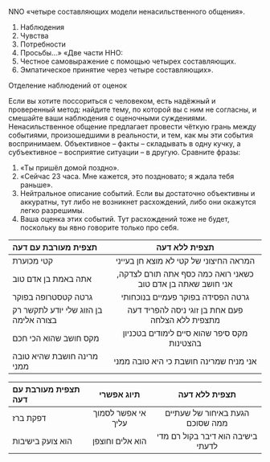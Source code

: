 NNO
«четыре составляющих модели ненасильственного общения».
1. Наблюдения
2. Чувства
3. Потребности
4. Просьбы...»
«Две части ННО:
1. Честное самовыражение с помощью четырех составляющих.
2. Эмпатическое принятие через четыре составляющих».

Отделение наблюдений от оценок

Если вы хотите поссориться с человеком, есть надёжный и проверенный метод: найдите
тему, по которой вы с ним не согласны, и смешайте ваши наблюдения с оценочными
суждениями.
Ненасильственное общение предлагает провести чёткую грань между событиями,
произошедшими в реальности, и тем, как мы эти события воспринимаем. Объективное –
факты – складывать в одну кучку, а субъективное – восприятие ситуации – в другую.
Сравните фразы:
1. «Ты пришёл домой поздно».
2. «Сейчас 23 часа. Мне кажется, это поздновато; я ждала тебя раньше».
1. Нейтральное описание событий. Если вы достаточно объективны и аккуратны, тут
либо не возникнет расхождений, либо они окажутся легко разрешимы.
2. Ваша оценка этих событий. Тут расхождений тоже не будет, поскольку вы явно
говорите только про себя.


|  תצפית מעורבת עם דעה     | תצפית ללא דעה     | 
| :------------- | :----------: |
|  קטי מכוערת | המראה החיצוני של קטי לא מוצא חן בעייני  | 
| אתה באמת בן אדם טוב   | כשאני רואה כמה כסף אתה תורם לצדקה, אני חושב שאתה בן אדם טוב |
| גרטה קטסטרופה בפוקר   | גרטה הפסידה בפוקר פעמיים בנוכחותי |
| בן הזוג שלי יודע לתקשר רק בצורה אלימה   | פעם אחת בן זוגי ניסה להפריד דעה מתצפית ללא הצלחה |
|  מקס חושב שהוא הכי חכם  | מקס סיפר שהוא סיים לימודים בטכניון בהצטינות |
| מרינה חושבת שהיא טובה ממני   | אני מניח שמרינה חושבת כי היא טובה ממני |

| תצפית מעורבת עם דעה     |תיוג אפשרי     | תצפית ללא דעה     | 
| :------------- | :----------: | :----------: |
|  דפקת ברז | אי אפשר לסמוך עליך  | הגעת באיחור של שעתיים ממה שסוכם |
|  הוא צועק בישיבות | הוא אלים וחוצפן  | בישיבה הוא דיבר בקול רם מדי לדעתי |
